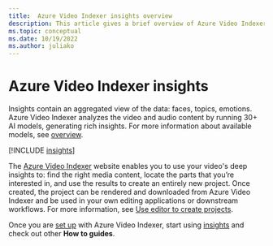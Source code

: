 ```yaml
---
title:  Azure Video Indexer insights overview
description: This article gives a brief overview of Azure Video Indexer insights.
ms.topic: conceptual
ms.date: 10/19/2022
ms.author: juliako
---
```


# Azure Video Indexer insights

Insights contain an aggregated view of the data: faces, topics, emotions. Azure Video Indexer analyzes the video and audio content by running 30+ AI models, generating rich insights. For more information about available models, see [overview](video-indexer-overview.md).

[!INCLUDE [insights](./includes/insights.md)]

The [Azure Video Indexer](https://www.videoindexer.ai/) website enables you to use your video's deep insights to: find the right media content, locate the parts that you’re interested in, and use the results to create an entirely new project. Once created, the project can be rendered and downloaded from Azure Video Indexer and be used in your own editing applications or downstream workflows. For more information, see [Use editor to create projects](use-editor-create-project.md).

Once you are [set up](video-indexer-get-started.md) with Azure Video Indexer, start using [insights](video-indexer-output-json-v2.md) and check out other **How to guides**.
